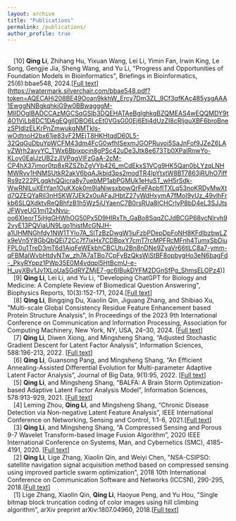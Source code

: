 ```yaml
---
layout: archive
title: "Publications"
permalink: /publications/
author_profile: true
---
```

<BR/>&emsp;[10]  __Qing Li__, Zhihang Hu, Yixuan Wang, Lei Li, Yimin Fan, Irwin King, Le Song, Gengjie Jia, Sheng Wang, and Yu Li, "Progress and Opportunities of Foundation Models in Bioinformatics", Briefings in Bioinformatics, 25(6):bbae548, 2024.[[Full text]([)](https://watermark.silverchair.com/bbae548.pdf?token=AQECAHi208BE49Ooan9kkhW_Ercy7Dm3ZL_9Cf3qfKAc485ysgAAA1EwggNNBgkqhkiG9w0BBwagggM-MIIDOgIBADCCAzMGCSqGSIb3DQEHATAeBglghkgBZQMEAS4wEQQMDY9t4O1ViLb8DC1DAgEQgIIDBO6LcEt0VGsG00Ej6Eti4dUzZI8cRljquXBF6broBnezSPIdIzELKrPnZmwukgNMTkls-wOdtnoH2bx61je83vF2MEjT8HKHtqdD60L5-32QqGuDbuYpWCFM43dm4FcG0wfhISexmJGOPRuvoi5SaJnFof9JZeZ6LAvZWrh2avyYC_TWx6Bbjxpcjn8gPSc42uDe3Jtk8e673Tb0XPaIRnwYo-KLoy0EalJzUB2zJIVPqgVIFzGaA-2cM-CP4hX37imor0tp8xRZSZbZgVYb426_mCdEkxS1VCg9HK5Qan0bLYzqLNHMWRvv1HNMSUtkR2akV6bqAJkbid3ps2modTR4IpYtxtW8BT7863jRUhO7iffRs9z222PLgqkhQQicra8y7uebMP1abPGMUk1eHuST_wH5rSdk-WwRNILuXEtYan1OuKXok0m9laNiwsxbpwQrFeFApbfITXLq53noKRDyMwXtd7QZEQYaRiI3nHSKW7JEk2x0uAFaJHbtZ27yWdHxymA7fMoI9yUz_49vlhFrkb6SLQXdktvReQBhfzB1h5Wz5iUYaenC7B0rsRUa8ICHCrIyP8bD4eL3SJJtsJFWyeUG1mj12xNvu-oo6XleorT5jHgGHWhOG50Px5D9HIRxTh_GaBo8SqqZCJdBCGP68vcNIrvh92vyE13PQViaUN9Lgo1histMcGNJH-a1UHMNGhfdy1NW1TYIo7A_SlTzBzDwgW1iuFzbPDepDpFoNH8KFdIbzbwLZx9eVn5Y8GbQbQEi72Cc7f7ixHx7CDBpxY7cmT7rcMPFRcMFnh4TumxSbDiuFPL0u1TreD3mT6d1AiqFeWEkbhCBCUtu2Bn8nDNe9ZyaVr66tlLC8a7-ymm-qFBMalWvbHtdyNTw_zh7A7aTBo7CpFyBzQksWiStBF8opbygHo3eN6bagFd-_PkyRYppz1PWp35E0M4vdqpl5HtBcmU-e-H_uyXBv1Jv1XLoUaSGdRYZMjE7-gc6IBukDYFM2DGnSfPg_ShmsELOPz4)]
<BR/>&emsp;[9]  __Qing Li__, Lei Li, and Yu Li, "Developing ChatGPT for Biology and Medicine: A Complete Review of Biomedical Question Answering", Biophysics Reports, 10(3):152-171, 2024.[[Full text](https://www.ncbi.nlm.nih.gov/pmc/articles/PMC11252240/pdf/br-10-3-152.pdf)]
<BR/>&emsp;[8]	__Qing Li__, Bingqing Du, Xiaolin Qin, Jiguang Zhang, and Shibiao Xu, "Multi-scale Global Consistency Residue Feature Enhancement based Protein Structure Analysis", In Proceedings of the 2023 9th International Conference on Communication and Information Processing, Association for Computing Machinery, New York, NY, USA, 24–30, 2024. [[Full text](https://dl.acm.org/doi/pdf/10.1145/3638884.3638889)]
<BR/>&emsp;[7]	__Qing Li__, Diwen Xiong, and Mingsheng Shang, “Adjusted Stochastic Gradient Descent for Latent Factor Analysis”, Information Sciences, 588:196-213, 2022. [[Full text](https://www.sciencedirect.com/science/article/pii/S0020025521012871)] 
<BR/>&emsp;[6]	__Qing Li__, Guansong Pang, and Mingsheng Shang, “An Efficient Annealing-Assisted Differential Evolution for Multi-parameter Adaptive Latent Factor Analysis”, Journal of Big Data, 9(1):95, 2022. [[Full text](https://link.springer.com/article/10.1186/s40537-022-00638-8)] 
<BR/>&emsp;[5]	__Qing Li__, and Mingsheng Shang, “BALFA: A Brain Storm Optimization-based Adaptive Latent Factor Analysis Model”, Information Sciences, 578:913-929, 2021. [[Full text](https://www.sciencedirect.com/science/article/abs/pii/S0020025521008653)] 
<BR/>&emsp;[4]	Leming Zhou, __Qing Li__, and Mingsheng Shang, “Chronic Disease Detection via Non-negative Latent Feature Analysis”, IEEE International Conference on Networking, Sensing and Control, 1:1-6, 2021.[[Full text](https://ieeexplore.ieee.org/abstract/document/9702154)]
<BR/>&emsp;[3]	__Qing Li__, and Mingsheng Shang, “A Compressed Sensing and Porous 9-7 Wavelet Transform-based Image Fusion Algorithm”, 2020 IEEE International Conference on Systems, Man, and Cybernetics (SMC), 4185-4191, 2020. [[Full text](https://ieeexplore.ieee.org/document/9283284/)] 
<BR/>&emsp;[2]  __Qing Li__, Lige Zhang, Xiaolin Qin, and Weiyi Chen, "NSA-CSIPSO: satellite navigation signal acquisition method based on compressed sensing using improved particle swarm optimization", 2018 10th International Conference on Communication Software and Networks (ICCSN), 290-295, 2018.[[Full text](https://ieeexplore.ieee.org/abstract/document/8488308)] 
<BR/>&emsp;[1]  Lige Zhang, Xiaolin Qin, __Qing Li__, Haoyue Peng, and Yu Hou, "Single bitmap block truncation coding of color images using hill climbing algorithm", arXiv preprint arXiv:1807.04960, 2018.[[Full text](https://arxiv.org/pdf/1807.04960.pdf)]
